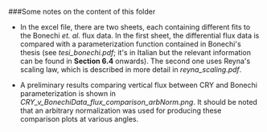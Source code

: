 ###Some notes on the content of this folder 

* In the excel file, there are two sheets, each containing different fits to the Bonechi *et. al.* flux data. In the first sheet, the differential flux data is compared with a parameterization function contained in Bonechi's thesis (see *tesi\_bonechi.pdf*; it's in Italian but the relevant information can be found in __Section 6.4__ onwards). The second one uses Reyna's scaling law, which is described in more detail in *reyna\_scaling.pdf*.

* A preliminary results comparing vertical flux between CRY and Bonechi parameterization is shown in *CRY\_v\_BonechiData_flux\_comparison\_arbNorm.png*. It should be noted that an arbitrary normalization was used for producing these comparison plots at various angles.
  

